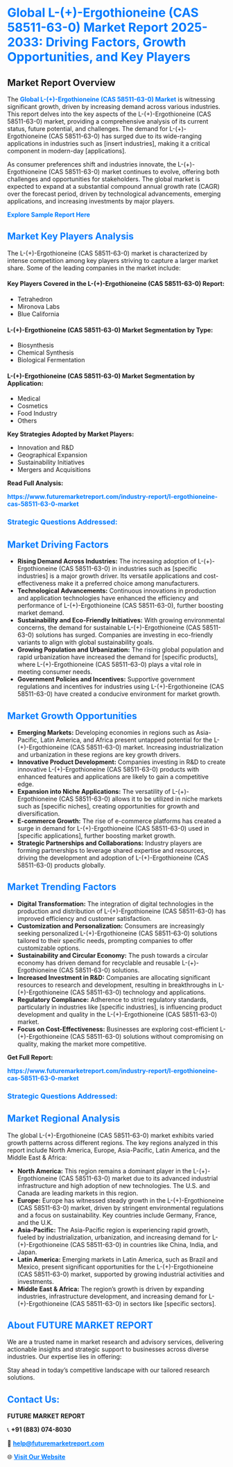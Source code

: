 <h1 style="color: #007BFF;">Global L-(+)-Ergothioneine (CAS 58511-63-0) Market Report 2025-2033: Driving Factors, Growth Opportunities, and Key Players</h1>

<section id="overview">
<h2>Market Report Overview</h2>
<p>The <a href="https://www.futuremarketreport.com/industry-report/l-ergothioneine-cas-58511-63-0-market" style="color: #007BFF; text-decoration: none;"><strong>Global L-(+)-Ergothioneine (CAS 58511-63-0) Market</strong></a> is witnessing significant growth, driven by increasing demand across various industries. This report delves into the key aspects of the L-(+)-Ergothioneine (CAS 58511-63-0) market, providing a comprehensive analysis of its current status, future potential, and challenges. The demand for L-(+)-Ergothioneine (CAS 58511-63-0) has surged due to its wide-ranging applications in industries such as [insert industries], making it a critical component in modern-day [applications].</p>
<p>As consumer preferences shift and industries innovate, the L-(+)-Ergothioneine (CAS 58511-63-0) market continues to evolve, offering both challenges and opportunities for stakeholders. The global market is expected to expand at a substantial compound annual growth rate (CAGR) over the forecast period, driven by technological advancements, emerging applications, and increasing investments by major players.</p>
</section>

<section id="overview">
<p><a href="https://www.futuremarketreport.com/request-sample/reportId=28845" style="color: #007BFF; text-decoration: none;"><strong>Explore Sample Report Here</strong></a></p>
</section>

<section id="key-players">
<h2 style="color: #007BFF;">Market Key Players Analysis</h2>
<p>The L-(+)-Ergothioneine (CAS 58511-63-0) market is characterized by intense competition among key players striving to capture a larger market share. Some of the leading companies in the market include:</p>
<h4>Key Players Covered in the L-(+)-Ergothioneine (CAS 58511-63-0) Report:</h4>
<ul><li>Tetrahedron</li><li>Mironova Labs</li><li>Blue California</li></ul>
<h4>L-(+)-Ergothioneine (CAS 58511-63-0) Market Segmentation by Type:</h4>
<ul><li>Biosynthesis</li><li>Chemical Synthesis</li><li>Biological Fermentation</li></ul>

<h4>L-(+)-Ergothioneine (CAS 58511-63-0) Market Segmentation by Application:</h4>
<ul><li>Medical</li><li>Cosmetics</li><li>Food Industry</li><li>Others</li></ul>
<p><strong>Key Strategies Adopted by Market Players:</strong></p>
<ul>
<li>Innovation and R&D</li>
<li>Geographical Expansion</li>
<li>Sustainability Initiatives</li>
<li>Mergers and Acquisitions</li>
</ul>
</section>

<section>
<p><strong>Read Full Analysis: </strong></p><a href="https://www.futuremarketreport.com/industry-report/l-ergothioneine-cas-58511-63-0-market" style="color: #007BFF; text-decoration: none;"><strong>https://www.futuremarketreport.com/industry-report/l-ergothioneine-cas-58511-63-0-market</strong></a>
<h3 style="color: #007BFF;">Strategic Questions Addressed:</h3>
</section>

<section id="driving-factors">
<h2 style="color: #007BFF;">Market Driving Factors</h2>
<ul>
<li><strong>Rising Demand Across Industries:</strong> The increasing adoption of L-(+)-Ergothioneine (CAS 58511-63-0) in industries such as [specific industries] is a major growth driver. Its versatile applications and cost-effectiveness make it a preferred choice among manufacturers.</li>
<li><strong>Technological Advancements:</strong> Continuous innovations in production and application technologies have enhanced the efficiency and performance of L-(+)-Ergothioneine (CAS 58511-63-0), further boosting market demand.</li>
<li><strong>Sustainability and Eco-Friendly Initiatives:</strong> With growing environmental concerns, the demand for sustainable L-(+)-Ergothioneine (CAS 58511-63-0) solutions has surged. Companies are investing in eco-friendly variants to align with global sustainability goals.</li>
<li><strong>Growing Population and Urbanization:</strong> The rising global population and rapid urbanization have increased the demand for [specific products], where L-(+)-Ergothioneine (CAS 58511-63-0) plays a vital role in meeting consumer needs.</li>
<li><strong>Government Policies and Incentives:</strong> Supportive government regulations and incentives for industries using L-(+)-Ergothioneine (CAS 58511-63-0) have created a conducive environment for market growth.</li>
</ul>
</section>

<section id="growth-opportunities">
<h2 style="color: #007BFF;">Market Growth Opportunities</h2>
<ul>
<li><strong>Emerging Markets:</strong> Developing economies in regions such as Asia-Pacific, Latin America, and Africa present untapped potential for the L-(+)-Ergothioneine (CAS 58511-63-0) market. Increasing industrialization and urbanization in these regions are key growth drivers.</li>
<li><strong>Innovative Product Development:</strong> Companies investing in R&D to create innovative L-(+)-Ergothioneine (CAS 58511-63-0) products with enhanced features and applications are likely to gain a competitive edge.</li>
<li><strong>Expansion into Niche Applications:</strong> The versatility of L-(+)-Ergothioneine (CAS 58511-63-0) allows it to be utilized in niche markets such as [specific niches], creating opportunities for growth and diversification.</li>
<li><strong>E-commerce Growth:</strong> The rise of e-commerce platforms has created a surge in demand for L-(+)-Ergothioneine (CAS 58511-63-0) used in [specific applications], further boosting market growth.</li>
<li><strong>Strategic Partnerships and Collaborations:</strong> Industry players are forming partnerships to leverage shared expertise and resources, driving the development and adoption of L-(+)-Ergothioneine (CAS 58511-63-0) products globally.</li>
</ul>
</section>

<section id="trending-factors">
<h2 style="color: #007BFF;">Market Trending Factors</h2>
<ul>
<li><strong>Digital Transformation:</strong> The integration of digital technologies in the production and distribution of L-(+)-Ergothioneine (CAS 58511-63-0) has improved efficiency and customer satisfaction.</li>
<li><strong>Customization and Personalization:</strong> Consumers are increasingly seeking personalized L-(+)-Ergothioneine (CAS 58511-63-0) solutions tailored to their specific needs, prompting companies to offer customizable options.</li>
<li><strong>Sustainability and Circular Economy:</strong> The push towards a circular economy has driven demand for recyclable and reusable L-(+)-Ergothioneine (CAS 58511-63-0) solutions.</li>
<li><strong>Increased Investment in R&D:</strong> Companies are allocating significant resources to research and development, resulting in breakthroughs in L-(+)-Ergothioneine (CAS 58511-63-0) technology and applications.</li>
<li><strong>Regulatory Compliance:</strong> Adherence to strict regulatory standards, particularly in industries like [specific industries], is influencing product development and quality in the L-(+)-Ergothioneine (CAS 58511-63-0) market.</li>
<li><strong>Focus on Cost-Effectiveness:</strong> Businesses are exploring cost-efficient L-(+)-Ergothioneine (CAS 58511-63-0) solutions without compromising on quality, making the market more competitive.</li>
</ul>
</section>

<section>
<p><strong>Get Full Report: </strong></p><a href="https://www.futuremarketreport.com/industry-report/l-ergothioneine-cas-58511-63-0-market" style="color: #007BFF; text-decoration: none;"><strong>https://www.futuremarketreport.com/industry-report/l-ergothioneine-cas-58511-63-0-market</strong></a>
<h3 style="color: #007BFF;">Strategic Questions Addressed:</h3>
</section>


<section id="regional-analysis">
<h2 style="color: #007BFF;">Market Regional Analysis</h2>
<p>The global L-(+)-Ergothioneine (CAS 58511-63-0) market exhibits varied growth patterns across different regions. The key regions analyzed in this report include North America, Europe, Asia-Pacific, Latin America, and the Middle East & Africa:</p>
<ul>
<li><strong>North America:</strong> This region remains a dominant player in the L-(+)-Ergothioneine (CAS 58511-63-0) market due to its advanced industrial infrastructure and high adoption of new technologies. The U.S. and Canada are leading markets in this region.</li>
<li><strong>Europe:</strong> Europe has witnessed steady growth in the L-(+)-Ergothioneine (CAS 58511-63-0) market, driven by stringent environmental regulations and a focus on sustainability. Key countries include Germany, France, and the U.K.</li>
<li><strong>Asia-Pacific:</strong> The Asia-Pacific region is experiencing rapid growth, fueled by industrialization, urbanization, and increasing demand for L-(+)-Ergothioneine (CAS 58511-63-0) in countries like China, India, and Japan.</li>
<li><strong>Latin America:</strong> Emerging markets in Latin America, such as Brazil and Mexico, present significant opportunities for the L-(+)-Ergothioneine (CAS 58511-63-0) market, supported by growing industrial activities and investments.</li>
<li><strong>Middle East & Africa:</strong> The region’s growth is driven by expanding industries, infrastructure development, and increasing demand for L-(+)-Ergothioneine (CAS 58511-63-0) in sectors like [specific sectors].</li>
</ul>
</section>

<footer>
<h2 style="color: #007BFF;">About FUTURE MARKET REPORT</h2>
<p>We are a trusted name in market research and advisory services, delivering actionable insights and strategic support to businesses across diverse industries. Our expertise lies in offering:</p>

<p>Stay ahead in today’s competitive landscape with our tailored research solutions.</p>

<h2 style="color: #007BFF;">Contact Us:</h2>
<p><strong>FUTURE MARKET REPORT</strong></p>
<p>📞 <strong>+91 (883) 074-8030</strong></p>
<p>📧 <strong><a href="mailto:help@futuremarketreport.com" style="color: #007BFF;">help@futuremarketreport.com</a></strong></p>
<p>🌐 <strong><a href="https://www.futuremarketreport.com/" style="color: #007BFF;">Visit Our Website</a></strong></p>
</footer>
